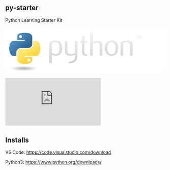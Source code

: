 ## py-starter
  
Python Learning Starter Kit
  
![Python](https://github.com/santakd/py-starter/blob/main/image%20files/python-logo.png)

![Intro to Python Programming](https://github.com/santakd/py-starter/blob/main/intro2py.md)
  
  
## Installs  
  
VS Code: https://code.visualstudio.com/download
   
Python3: https://www.python.org/downloads/
  
